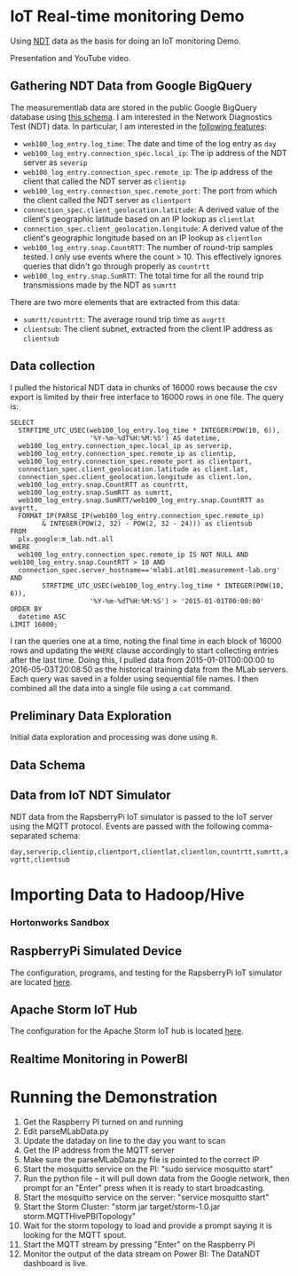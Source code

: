 # IoT Real-time monitoring Demo

Using [NDT](https://www.measurementlab.net/tools/ndt/) data as the basis for doing an IoT monitoring Demo.

Presentation and YouTube video.

## Gathering NDT Data from Google BigQuery

The measurementlab data are stored in the public Google BigQuery database using [this schema](https://www.measurementlab.net/data/bq/schema/). I am interested in the Network Diagnostics Test (NDT) data. In particular, I am interested in the [following features](https://github.com/ndt-project/ndt/wiki/NDTDataFormat):

- `web100_log_entry.log_time`: The date and time of the log entry as `day`
- `web100_log_entry.connection_spec.local_ip`: The ip address of the NDT server as `severip`
- `web100_log_entry.connection_spec.remote_ip`: The ip address of the client that called the NDT server as `clientip`
- `web100_log_entry.connection_spec.remote_port`: The port from which the client called the NDT server as `clientport`
- `connection_spec.client_geolocation.latitude`: A derived value of the client's geographic latitude based on an IP lookup as `clientlat`
- `connection_spec.client_geolocation.longitude`: A derived value of the client's geographic longitude based on an IP lookup as `clientlon`
- `web100_log_entry.snap.CountRTT`:  The number of round-trip samples tested. I only use events where the count > 10. This effectively ignores queries that didn't go through properly as `countrtt`
- `web100_log_entry.snap.SumRTT`: The total time for all the round trip transmissions made by the NDT as `sumrtt`

There are two more elements that are extracted from this data:
- `sumrtt/countrtt`: The average round trip time as `avgrtt`
- `clientsub`: The client subnet, extracted from the client IP address as `clientsub`

## Data collection
I pulled the historical NDT data in chunks of 16000 rows because the csv export is limited by their free interface to 16000 rows in one file. The query is:
 
```
SELECT
  STRFTIME_UTC_USEC(web100_log_entry.log_time * INTEGER(POW(10, 6)),
                    '%Y-%m-%dT%H:%M:%S') AS datetime,
  web100_log_entry.connection_spec.local_ip as serverip,
  web100_log_entry.connection_spec.remote_ip as clientip,
  web100_log_entry.connection_spec.remote_port as clientport,
  connection_spec.client_geolocation.latitude as client.lat,
  connection_spec.client_geolocation.longitude as client.lon,
  web100_log_entry.snap.CountRTT as countrtt,
  web100_log_entry.snap.SumRTT as sumrtt,
  web100_log_entry.snap.SumRTT/web100_log_entry.snap.CountRTT as avgrtt,
  FORMAT_IP(PARSE_IP(web100_log_entry.connection_spec.remote_ip)
        & INTEGER(POW(2, 32) - POW(2, 32 - 24))) as clientsub  
FROM
  plx.google:m_lab.ndt.all
WHERE
  web100_log_entry.connection_spec.remote_ip IS NOT NULL AND web100_log_entry.snap.CountRTT > 10 AND
  connection_spec.server_hostname=='mlab1.atl01.measurement-lab.org' AND 
        STRFTIME_UTC_USEC(web100_log_entry.log_time * INTEGER(POW(10, 6)),
                    '%Y-%m-%dT%H:%M:%S') > '2015-01-01T00:00:00'
ORDER BY
  datetime ASC
LIMIT 16000;
```
 
I ran the queries one at a time, noting the final time in each block of 16000 rows and updating the `WHERE` clause accordingly to start collecting entries after the last time. Doing this, I pulled data from 2015-01-01T00:00:00 to 2016-05-03T20:08:50 as the historical training data from the MLab servers. Each query was saved in a folder using sequential file names. I then combined all the data into a single file using a `cat` command.

## Preliminary Data Exploration

Initial data exploration and processing was done using `R`.  


## Data Schema

## Data from IoT NDT Simulator

NDT data from the RapsberryPi IoT simulator is passed to the IoT server using the MQTT protocol. Events are passed with the following comma-separated schema:

`day,serverip,clientip,clientport,clientlat,clientlon,countrtt,sumrtt,avgrtt,clientsub`


# Importing Data to Hadoop/Hive

### Hortonworks Sandbox




## RaspberryPi Simulated Device

The configuration, programs, and testing for the RapsberryPi IoT simulator are located [here](/src/RapsberryPi).

## Apache Storm IoT Hub

The configuration for the Apache Storm IoT hub is located [here](/src/Java).

## Realtime Monitoring in PowerBI



# Running the Demonstration

1. Get the Raspberry PI turned on and running
2. Edit parseMLabData.py
3. Update the dataday on line to the day you want to scan
4. Get the IP address from the MQTT server 
5. Make sure the parseMLabData.py file is pointed to the correct IP
6. Start the mosquitto service on the PI: "sudo service mosquitto start"
7. Run the python file – it will pull down data from the Google network, then prompt for an "Enter" press when it is ready to start broadcasting. 
8. Start the mosquitto service on the server: "service mosquitto start"
9. Start the Storm Cluster: "storm jar target/storm-1.0.jar storm.MQTTHivePBITopology"
10. Wait for the storm topology to load and provide a prompt saying it is looking for the MQTT spout.
11. Start the MQTT stream by pressing "Enter" on the Raspberry PI
12. Monitor the output of the data stream on Power BI: The DataNDT dashboard is live.